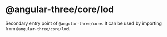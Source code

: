 # @angular-three/core/lod

Secondary entry point of `@angular-three/core`. It can be used by importing from `@angular-three/core/lod`.
